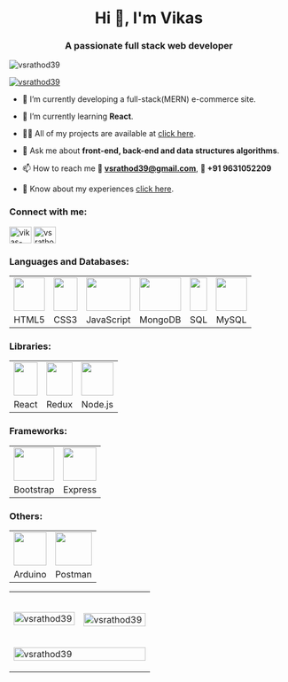 <h1 align="center">Hi 👋, I'm Vikas</h1>
<h3 align="center">A passionate full stack web developer</h3>

<p align="left"> <img src="https://komarev.com/ghpvc/?username=vsrathod39&label=Profile%20views&color=0e75b6&style=flat" alt="vsrathod39" /> </p>

<p align="left"> <a href="https://github.com/ryo-ma/github-profile-trophy"><img src="https://github-profile-trophy.vercel.app/?username=vsrathod39" alt="vsrathod39" /></a> </p>

- 🔭 I’m currently developing a full-stack(MERN) e-commerce site.

- 🌱 I’m currently learning **React**.

- 👨‍💻 All of my projects are available at [click here](https://vikas.vercel.app/).

- 💬 Ask me about **front-end, back-end and data structures algorithms**.

- 📫 How to reach me **📧 vsrathod39@gmail.com**, **📲 +91 9631052209**

- 📄 Know about my experiences [click here](https://drive.google.com/file/d/1rUxMi1-rOyvzo-vLDc5wgjbQtM2HzhOI/view?usp=sharing).

<h3 align="left">Connect with me:</h3>
<p align="left">
<a href="https://linkedin.com/in/vikas-kumar39" target="blank"><img align="center" src="https://raw.githubusercontent.com/rahuldkjain/github-profile-readme-generator/master/src/images/icons/Social/linked-in-alt.svg" alt="vikas-kumar39" height="30" width="40" /></a>
<a href="https://www.leetcode.com/vsrathod39" target="blank"><img align="center" src="https://raw.githubusercontent.com/rahuldkjain/github-profile-readme-generator/master/src/images/icons/Social/leet-code.svg" alt="vsrathod39" height="30" width="40" /></a>
</p>
<!-- <p align="left"> <a href="https://www.arduino.cc/" target="_blank" rel="noreferrer"> <img src="https://cdn.worldvectorlogo.com/logos/arduino-1.svg" alt="arduino" width="40" height="40"/> </a> <a href="https://getbootstrap.com" target="_blank" rel="noreferrer"> <img src="https://raw.githubusercontent.com/devicons/devicon/master/icons/bootstrap/bootstrap-plain-wordmark.svg" alt="bootstrap" width="40" height="40"/> </a> <a href="https://www.w3schools.com/css/" target="_blank" rel="noreferrer"> <img src="https://raw.githubusercontent.com/devicons/devicon/master/icons/css3/css3-original-wordmark.svg" alt="css3" width="40" height="40"/> </a> <a href="https://expressjs.com" target="_blank" rel="noreferrer"> <img src="https://raw.githubusercontent.com/devicons/devicon/master/icons/express/express-original-wordmark.svg" alt="express" width="40" height="40"/> </a> <a href="https://www.w3.org/html/" target="_blank" rel="noreferrer"> <img src="https://raw.githubusercontent.com/devicons/devicon/master/icons/html5/html5-original-wordmark.svg" alt="html5" width="40" height="40"/> </a> <a href="https://developer.mozilla.org/en-US/docs/Web/JavaScript" target="_blank" rel="noreferrer"> <img src="https://raw.githubusercontent.com/devicons/devicon/master/icons/javascript/javascript-original.svg" alt="javascript" width="40" height="40"/> </a> <a href="https://www.mongodb.com/" target="_blank" rel="noreferrer"> <img src="https://raw.githubusercontent.com/devicons/devicon/master/icons/mongodb/mongodb-original-wordmark.svg" alt="mongodb" width="40" height="40"/> </a> <a href="https://www.mysql.com/" target="_blank" rel="noreferrer"> <img src="https://raw.githubusercontent.com/devicons/devicon/master/icons/mysql/mysql-original-wordmark.svg" alt="mysql" width="40" height="40"/> </a> <a href="https://nodejs.org" target="_blank" rel="noreferrer"> <img src="https://raw.githubusercontent.com/devicons/devicon/master/icons/nodejs/nodejs-original-wordmark.svg" alt="nodejs" width="40" height="40"/> </a> <a href="https://postman.com" target="_blank" rel="noreferrer"> <img src="https://www.vectorlogo.zone/logos/getpostman/getpostman-icon.svg" alt="postman" width="40" height="40"/> </a> <a href="https://reactjs.org/" target="_blank" rel="noreferrer"> <img src="https://raw.githubusercontent.com/devicons/devicon/master/icons/react/react-original-wordmark.svg" alt="react" width="40" height="40"/> </a> <a href="https://redux.js.org" target="_blank" rel="noreferrer"> <img src="https://raw.githubusercontent.com/devicons/devicon/master/icons/redux/redux-original.svg" alt="redux" width="40" height="40"/> </a> </p> -->
<h3 align="left">Languages and Databases:</h3>
<table>
  <tr>
    <td><img src="https://vikas.vercel.app/assets/img/html5-300x300.jpg" width=100% height=60></td>
    <td><img src="https://vikas.vercel.app/assets/img/css3-300x300.jpg" width=100% height=60></td>
    <td><img src="https://vikas.vercel.app/assets/img/javascript_logo.png" width=100% height=60></td>
    <td><img src="https://vikas.vercel.app/assets/img/mongodb_logo.jpg" width=100% height=60></td>
    <td><img src="https://vikas.vercel.app/assets/img/sql_logo.jpg" width=100% height=60></td>
    <td><img src="https://vikas.vercel.app/assets/img/mysql-logo-1-300x300.jpg" width=100% height=60></td>
  </tr>
  <tr>
    <td>HTML5</td>
     <td>CSS3</td>
     <td>JavaScript</td>
    <td>MongoDB</td>
     <td>SQL</td>
     <td>MySQL</td>
  </tr>
 </table>
<h3 align="left">Libraries:</h3>
<table>
  <tr>
    <td><img src="https://vikas.vercel.app/assets/img/react_logo.png" width=100% height=60></td>
    <td><img src="https://vikas.vercel.app/assets/img/redux_logo.png" width=100% height=60></td>
    <td><img src="https://vikas.vercel.app/assets/img/nodejs_logo.png" width=100% height=60></td>
  </tr>
  <tr>
    <td>React</td>
     <td>Redux</td>
     <td>Node.js</td>
  </tr>
 </table>
<h3 align="left">Frameworks:</h3>
<table>
  <tr>
    <td><img src="https://vikas.vercel.app/assets/img/bootstrap.png" width=100% height=60></td>
    <td><img src="https://vikas.vercel.app/assets/img/express_logo.jpeg" width=100% height=60></td>
  </tr>
  <tr>
    <td>Bootstrap</td>
     <td>Express</td>
  </tr>
 </table>
  <h3 align="left">Others:</h3>
<table>
  <tr>
    <td><img src="https://cdn.worldvectorlogo.com/logos/arduino-1.svg" width=100% height=60></td>
    <td><img src="https://www.vectorlogo.zone/logos/getpostman/getpostman-icon.svg" width=100% height=60></td>
  </tr>
  <tr>
    <td>Arduino</td>
     <td>Postman</td>
  </tr>
 </table>
 <table>
  <tr>
    <td><p><img align="left" src="https://github-readme-stats.vercel.app/api/top-langs?username=vsrathod39&show_icons=true&locale=en&layout=compact" alt="vsrathod39" width=100% /></p>       </td>
    <td><p>&nbsp;<img align="center" src="https://github-readme-stats.vercel.app/api?username=vsrathod39&show_icons=true&locale=en" alt="vsrathod39" width=100% /></p></td>
  </tr>
  <tr><td colspan="2"><p><img align="center" src="https://github-readme-streak-stats.herokuapp.com/?user=vsrathod39&" alt="vsrathod39" width=100% /></p></td></tr>
 </table>

<!-- <p><img align="left" src="https://github-readme-stats.vercel.app/api/top-langs?username=vsrathod39&show_icons=true&locale=en&layout=compact" alt="vsrathod39" /></p> -->

<!-- <p>&nbsp;<img align="center" src="https://github-readme-stats.vercel.app/api?username=vsrathod39&show_icons=true&locale=en" alt="vsrathod39" /></p> -->

<!-- <p><img align="center" src="https://github-readme-streak-stats.herokuapp.com/?user=vsrathod39&" alt="vsrathod39" /></p> -->
